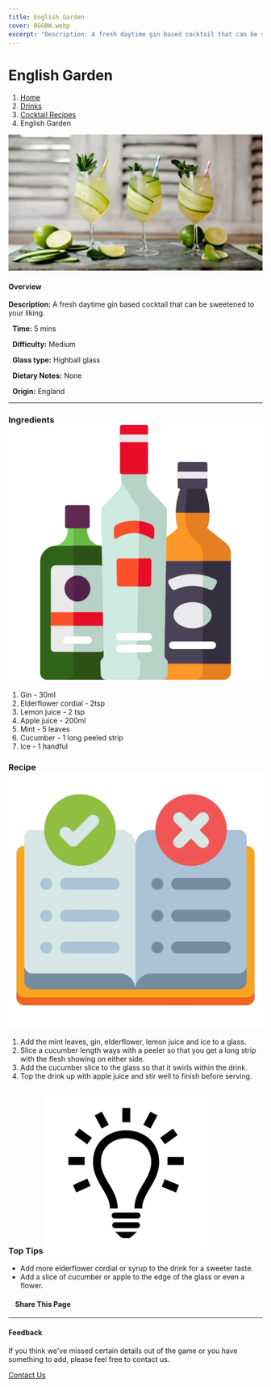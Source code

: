 ```yaml
---
title: English Garden
cover: BGGBW.webp
excerpt: "Description: A fresh daytime gin based cocktail that can be sweetened to your liking."
---
```


# English Garden

1.  [Home](/)
2.  [Drinks](drinks)
3.  [Cocktail Recipes](drinks/cocktailrecipes)
4.  English Garden

![](/images/english-garden.webp)

#### Overview

**Description:** A fresh daytime gin based cocktail that can be sweetened to your liking.

  **Time:** 5 mins

  **Difficulty:** Medium

  **Glass type:** Highball glass

  **Dietary Notes:** None

  **Origin:** England

* * *

### Ingredients ![target](/images/liquor.webp)

1.  Gin - 30ml
2.  Elderflower cordial - 2tsp
3.  Lemon juice - 2 tsp
4.  Apple juice - 200ml
5.  Mint - 5 leaves
6.  Cucumber - 1 long peeled strip
7.  Ice - 1 handful

### Recipe ![target](/images/rules.webp)

1.  Add the mint leaves, gin, elderflower, lemon juice and ice to a glass.
2.  Slice a cucumber length ways with a peeler so that you get a long strip with the flesh showing on either side.
3.  Add the cucumber slice to the glass so that it swirls within the drink.
4.  Top the drink up with apple juice and stir well to finish before serving.

### Top Tips ![target](/images/lightbulb.webp)

-   Add more elderflower cordial or syrup to the drink for a sweeter taste.
-   Add a slice of cucumber or apple to the edge of the glass or even a flower.

####     Share This Page

[](https://www.facebook.com/sharer/sharer.php?u=beergogglegames.co.uk/Drinks/CocktailRecipes/english-garden)[](https://www.instagram.com/direct/new/)[](https://twitter.com/intent/tweet?url=beergogglegames.co.uk/Drinks/CocktailRecipes/english-garden)

* * *

#### Feedback

If you think we've missed certain details out of the game or you have something to add, please feel free to contact us.

  
  
  
[Contact Us](contact)
